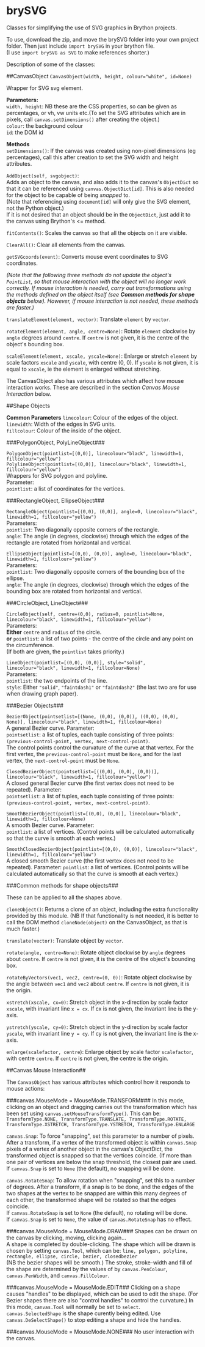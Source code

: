 # brySVG
Classes for simplifying the use of SVG graphics in Brython projects.

To use, download the zip, and move the brySVG folder into your own project folder.  Then just include `import brySVG` in your brython file.  
(I use `import brySVG as SVG` to make references shorter.)

Description of some of the classes:

##CanvasObject
`CanvasObject(width, height, colour="white", id=None)`

Wrapper for SVG svg element.  

**Parameters:**  
`width, height`: NB these are the CSS properties, so can be given as percentages, or vh, vw units etc.(To set the SVG attributes which are in pixels, call `canvas.setDimensions()` after creating the object.)  
`colour`: the background colour  
`id`: the DOM id

**Methods**  
`setDimensions()`:
If the canvas was created using non-pixel dimensions (eg percentages), call this after creation to set the SVG width and height attributes.

`AddObject(self, svgobject)`:  
Adds an object to the canvas, and also adds it to the canvas's `ObjectDict` so that it can be referenced using `canvas.ObjectDict[id]`. This is also needed for the object to be capable of being *snapped* to.  
(Note that referencing using `document[id]` will only give the SVG element, not the Python object.)   
If it is not desired that an object should be in the `ObjectDict`, just add it to the canvas using Brython's <= method.

`fitContents()`:
Scales the canvas so that all the objects on it are visible.

`ClearAll()`:
Clear all elements from the canvas.

`getSVGcoords(event)`:
Converts mouse event coordinates to SVG coordinates.

*(Note that the following three methods do not update the object's `PointList`, so that mouse interaction with the object will no longer work correctly.  If mouse interaction is needed, carry out transformations using the methods defined on the object itself (see **Common methods for shape objects** below).  However, if mouse interaction is not needed, these methods are faster.)*

`translateElement(element, vector)`:
Translate `element` by `vector`.

`rotateElement(element, angle, centre=None)`:
Rotate `element` clockwise by `angle` degrees around `centre`.
If `centre` is not given, it is the centre of the object's bounding box.

`scaleElement(element, xscale, yscale=None)`:
Enlarge or stretch `element` by scale factors `xscale` and `yscale`, with centre (0, 0).
If `yscale` is not given, it is equal to `xscale`, ie the element is enlarged without stretching.

The CanvasObject also has various attributes which affect how mouse interaction works.  These are described in the section *Canvas Mouse Interaction* below.

##Shape Objects

**Common Parameters**
`linecolour`: Colour of the edges of the object.  
`linewidth`: Width of the edges in SVG units.  
`fillcolour`: Colour of the inside of the object.

###PolygonObject, PolyLineObject###

`PolygonObject(pointlist=[(0,0)], linecolour="black", linewidth=1, fillcolour="yellow")`  
`PolylineObject(pointlist=[(0,0)], linecolour="black", linewidth=1, fillcolour="yellow")`  
Wrappers for SVG polygon and polyline.  
Parameter:  
`pointlist`: a list of coordinates for the vertices.

###RectangleObject, EllipseObject###

`RectangleObject(pointlist=[(0,0), (0,0)], angle=0, linecolour="black", linewidth=1, fillcolour="yellow")`  
Parameters:  
`pointlist`: Two diagonally opposite corners of the rectangle.  
`angle`: The angle (in degrees, clockwise) through which the edges of the rectangle are rotated from horizontal and vertical.


`EllipseObject(pointlist=[(0,0), (0,0)], angle=0, linecolour="black", linewidth=1, fillcolour="yellow")`  
Parameters:  
`pointlist`: Two diagonally opposite corners of the bounding box of the ellipse.  
`angle`: The angle (in degrees, clockwise) through which the edges of the bounding box are rotated from horizontal and vertical.

###CircleObject, LineObject###

`CircleObject(self, centre=(0,0), radius=0, pointlist=None, linecolour="black", linewidth=1, fillcolour="yellow")`  
Parameters:  
**Either** `centre` and `radius` of the circle.  
**or** `pointlist`: a list of two points - the centre of the circle and any point on the circumference.  
(If both are given, the `pointlist` takes priority.)

`LineObject(pointlist=[(0,0), (0,0)], style="solid", linecolour="black", linewidth=1, fillcolour=None)`  
Parameters:  
`pointlist`: the two endpoints of the line.  
`style`: Either `"solid"`, `"faintdash1"` or `"faintdash2"` (the last two are for use when drawing graph paper).

###Bezier Objects###

`BezierObject(pointsetlist=[(None, (0,0), (0,0)), ((0,0), (0,0), None)], linecolour="black", linewidth=1, fillcolour=None)`  
A general Bezier curve. Parameter:  
`pointsetlist`: a list of tuples, each tuple consisting of three points: `(previous-control-point, vertex, next-control-point)`.  
The control points control the curvature of the curve at that vertex.
For the first vertex, the `previous-control-point` must be `None`,
and for the last vertex, the `next-control-point` must be `None`.

`ClosedBezierObject(pointsetlist=[((0,0), (0,0), (0,0))], linecolour="black", linewidth=1, fillcolour="yellow")`  
A closed general Bezier curve (the first vertex does not need to be repeated). Parameter:  
`pointsetlist`: a list of tuples, each tuple consisting of three points: `(previous-control-point, vertex, next-control-point)`.

`SmoothBezierObject(pointlist=[(0,0), (0,0)], linecolour="black", linewidth=1, fillcolour=None)`  
A smooth Bezier curve. Parameter:  
`pointlist`: a list of vertices. (Control points will be calculated automatically so that the curve is smooth at each vertex.)

`SmoothClosedBezierObject(pointlist=[(0,0), (0,0)], linecolour="black", linewidth=1, fillcolour="yellow")`  
A closed smooth Bezier curve (the first vertex does not need to be repeated).  Parameter:
`pointlist`: a list of vertices. (Control points will be calculated automatically so that the curve is smooth at each vertex.)

###Common methods for shape objects###

These can be applied to all the shapes above.

`cloneObject()`: Returns a clone of an object, including the extra functionality provided by this module. (NB If that functionality is not needed, it is better to call the DOM method `cloneNode(object)` on the CanvasObject, as that is much faster.)

`translate(vector)`: Translate object by `vector`.

`rotate(angle, centre=None)`: Rotate object clockwise by `angle` degrees about `centre`. If `centre` is not given, it is the centre of the object's bounding box.

`rotateByVectors(vec1, vec2, centre=(0, 0))`: Rotate object clockwise by the angle between `vec1` and `vec2` about `centre`. If `centre` is not given, it is the origin.

`xstretch(xscale, cx=0)`: Stretch object in the x-direction by scale factor `xscale`, with invariant line `x = cx`. If cx is not given, the invariant line is the y-axis.

`ystretch(yscale, cy=0)`: Stretch object in the y-direction by scale factor `yscale`, with invariant line `y = cy`. If cy is not given, the invariant line is the x-axis.

`enlarge(scalefactor, centre`): Enlarge object by scale factor `scalefactor`, with centre `centre`. If `centre` is not given, the centre is the origin.

##Canvas Mouse Interaction##

The `CanvasObject` has various attributes which control how it responds to mouse actions:

###canvas.MouseMode = MouseMode.TRANSFORM###
In this mode, clicking on an object and dragging carries out the transformation which has been set using `canvas.setMouseTransformType()`.  This can be:  
`TransformType.NONE, TransformType.TRANSLATE, TransformType.ROTATE, TransformType.XSTRETCH, TransformType.YSTRETCH, TransformType.ENLARGE`

`canvas.Snap`: To force "snapping", set this parameter to a number of pixels. After a transform, if a vertex of the transformed object is within `canvas.Snap` pixels of a vertex of another object in the canvas's ObjectDict, the transformed object is snapped so that the vertices coincide. (If more than one pair of vertices are below the snap threshold, the closest pair are used.  
If `canvas.Snap` is set to `None` (the default), no snapping will be done.

`canvas.RotateSnap`: To allow rotation when "snapping", set this to a number of degrees. After a transform, if a snap is to be done, and the edges of the two shapes at the vertex to be snapped are within this many degrees of each other, the transformed shape will be rotated so that the edges coincide.  
If `canvas.RotateSnap` is set to `None` (the default), no rotating will be done.  
If `canvas.Snap` is set to `None`, the value of `canvas.RotateSnap` has no effect.

###canvas.MouseMode = MouseMode.DRAW###
Shapes can be drawn on the canvas by clicking, moving, clicking again...  
A shape is completed by double-clicking.
The shape which will be drawn is chosen by setting `canvas.Tool`, which can be:
`line, polygon, polyline, rectangle, ellipse, circle, bezier, closedbezier`  
(NB the bezier shapes will be smooth.)
The stroke, stroke-width and fill of the shape are determined by the values of by `canvas.PenColour`, `canvas.PenWidth`, and `canvas.FillColour`.

###canvas.MouseMode = MouseMode.EDIT###
Clicking on a shape causes "handles" to be displayed, which can be used to edit the shape. (For Bezier shapes there are also "control handles" to control the curvature.) In this mode, `canvas.Tool` will normally be set to `select`.  
`canvas.SelectedShape` is the shape curently being edited. Use `canvas.DeSelectShape()` to stop editing a shape and hide the handles.
    
###canvas.MouseMode = MouseMode.NONE###
No user interaction with the canvas.








